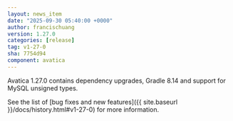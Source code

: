 ```yaml
---
layout: news_item
date: "2025-09-30 05:40:00 +0000"
author: francischuang
version: 1.27.0
categories: [release]
tag: v1-27-0
sha: 7754d94
component: avatica
---
```

<!--
{% comment %}
Licensed to the Apache Software Foundation (ASF) under one or more
contributor license agreements.  See the NOTICE file distributed with
this work for additional information regarding copyright ownership.
The ASF licenses this file to you under the Apache License, Version 2.0
(the "License"); you may not use this file except in compliance with
the License.  You may obtain a copy of the License at

http://www.apache.org/licenses/LICENSE-2.0

Unless required by applicable law or agreed to in writing, software
distributed under the License is distributed on an "AS IS" BASIS,
WITHOUT WARRANTIES OR CONDITIONS OF ANY KIND, either express or implied.
See the License for the specific language governing permissions and
limitations under the License.
{% endcomment %}
-->

Avatica 1.27.0 contains dependency upgrades, Gradle 8.14 and support for MySQL unsigned types.

See the list of
[bug fixes and new features]({{ site.baseurl }}/docs/history.html#v1-27-0)
for more information.
